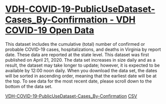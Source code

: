 # [VDH-COVID-19-PublicUseDataset-Cases_By-Confirmation - VDH COVID-19 Open Data](https://data.virginia.gov/Government/VDH-COVID-19-PublicUseDataset-Cases_By-Confirmatio/uqs3-x7zh)

This dataset includes the cumulative (total) number of confirmed or probable COVID-19 cases, hospitalizations, and deaths in Virginia by report date. These data are reported at the state level. This dataset was first published on April 21, 2020. The data set increases in size daily and as a result, the dataset may take longer to update; however, it is expected to be available by 12:00 noon daily. When you download the data set, the dates will be sorted in ascending order, meaning that the earliest date will be at the top. To see data for the most recent date, please scroll down to the bottom of the data set.

[VDH-COVID-19-PublicUseDataset-Cases_By-Confirmation](https://data.virginia.gov/Government/VDH-COVID-19-PublicUseDataset-Cases_By-Confirmatio/uqs3-x7zh)
[CSV](https://data.virginia.gov/api/views/uqs3-x7zh/rows.csv?accessType=DOWNLOAD)